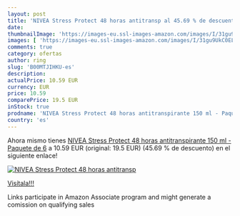 ```yaml
---
layout: post
title: 'NIVEA Stress Protect 48 horas antitransp al 45.69 % de descuento'
date: 
thumbnailImage: 'https://images-eu.ssl-images-amazon.com/images/I/31gu9UkC0EL._SL200_.jpg'
images: [ 'https://images-eu.ssl-images-amazon.com/images/I/31gu9UkC0EL._SL200_.jpg' ]
comments: true
category: ofertas
author: ring
slug: 'B00MTJIHKU-es'
description:
actualPrice: 10.59 EUR
currency: EUR
price: 10.59
comparePrice: 19.5 EUR
inStock: true
prodname: 'NIVEA Stress Protect 48 horas antitranspirante 150 ml - Paquete de 6'
country: 'es'
---
```


Ahora mismo tienes [NIVEA Stress Protect 48 horas antitranspirante 150 ml - Paquete de 6](https://www.amazon.es/dp/B00MTJIHKU/?tag=tolees-21) a 10.59 EUR (original: 19.5 EUR) (45.69 %  de descuento) en el siguiente enlace!

[![NIVEA Stress Protect 48 horas antitransp](https://images-eu.ssl-images-amazon.com/images/I/31gu9UkC0EL._SL200_.jpg)](https://www.amazon.es/dp/B00MTJIHKU/?tag=tolees-21)

[Visítala!!!](https://www.amazon.es/dp/B00MTJIHKU/?tag=tolees-21)

Links participate in Amazon Associate program and might generate a comission on qualifying sales
